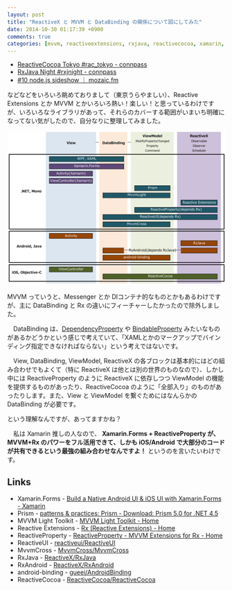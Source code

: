 ```yaml
---
layout: post
title: "ReactiveX と MVVM と DataBinding の関係について図にしてみた"
date: 2014-10-30 01:17:39 +0900
comments: true
categories: [mvvm, reactiveextensions, rxjava, reactivecocoa, xamarin, android, ios, c#]
---
```

* [ReactiveCocoa Tokyo #rac_tokyo - connpass](http://connpass.com/event/8680/)
* [RxJava Night #rxjnight - connpass](http://connpass.com/event/9061/)
* [#10 node.js sideshow ｜ mozaic.fm](http://mozaic.fm/post/100741841543/10-node-js-sideshow)

<!--more-->

などなどをいろいろ眺めておりまして（東京うらやましい）、Reactive Extensions とか MVVM とかいろいろ熱い！楽しい！と思っているわけですが、いろいろなライブラリがあって、それらのカバーする範囲がいまいち明確になってない気がしたので、自分なりに整理してみました。

![](/assets/images/posts/reactive_mvvm_databindings_relations_01.png)

MVVM っていうと、Messenger とか DIコンテナ的なものとかもあるわけですが、主に DataBinding と Rx の違いにフィーチャーしたかったので除外しました。

　DataBinding は、[DependencyProperty](http://www.atmarkit.co.jp/ait/articles/1008/03/news097_3.html) や [BindableProperty](http://blog.falafel.com/learning-xamarin-custom-renderers-in-xamarin-forms/) みたいなものがあるかどうかという感じで考えていて、「XAMLとかのマークアップでバインディング指定できなければならない」という考えではないです。

　View, DataBinding, ViewModel, ReactiveX の各ブロックは基本的にはどの組み合わせでもよくて（特に ReactiveX は他とは別の世界のものなので）、しかし中には ReactiveProperty のように ReactiveX に依存しつつ ViewModel の機能を提供するものがあったり、ReactiveCocoa のように「全部入り」のものがあったりします。また、View と ViewModel を繋ぐためにはなんらかの DataBinding が必要です。

という理解なんですが、あってますかね？

　私は Xamarin 推しの人なので、 **Xamarin.Forms + ReactiveProperty が、MVVM+Rx のパワーをフル活用できて、しかも iOS/Android で大部分のコードが共有できるという最強の組み合わせなんですよ！** というのを言いたいわけです。

## Links

* Xamarin.Forms - [Build a Native Android UI & iOS UI with Xamarin.Forms - Xamarin](http://xamarin.com/forms)
* Prism - [patterns & practices: Prism - Download: Prism 5.0 for .NET 4.5](http://compositewpf.codeplex.com/releases/view/117297)
* MVVM Light Toolkit - [MVVM Light Toolkit - Home](https://mvvmlight.codeplex.com/)
* Reactive Extensions - [Rx (Reactive Extensions) - Home](https://rx.codeplex.com/)
* ReactiveProperty - [ReactiveProperty - MVVM Extensions for Rx - Home](https://reactiveproperty.codeplex.com/)
* ReactiveUI - [reactiveui/ReactiveUI](https://github.com/reactiveui/reactiveui)
* MvvmCross - [MvvmCross/MvvmCross](https://github.com/MvvmCross/MvvmCross)
* RxJava - [ReactiveX/RxJava](https://github.com/ReactiveX/RxJava)
* RxAndroid - [ReactiveX/RxAndroid](https://github.com/ReactiveX/RxAndroid)
* android-binding - [gueei/AndroidBinding](https://github.com/gueei/AndroidBinding)
* ReactiveCocoa - [ReactiveCocoa/ReactiveCocoa](https://github.com/ReactiveCocoa/ReactiveCocoa)

